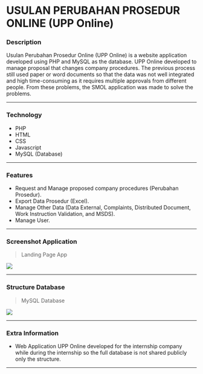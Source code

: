 # USULAN PERUBAHAN PROSEDUR ONLINE (UPP Online)

### Description
Usulan Perubahan Prosedur Online (UPP Online) is a website application developed using PHP and MySQL as the database. UPP Online developed to manage proposal that changes company procedures. The previous process still used paper or word documents so that the data was not well integrated and high time-consuming as it requires multiple approvals from different people. From these problems, the SMOL application was made to solve the problems.

----
### Technology
- PHP
- HTML
- CSS
- Javascript
- MySQL (Database)

----
### Features
- Request and Manage proposed company procedures (Perubahan Prosedur).
- Export Data Prosedur (Excel).
- Manage Other Data (Data External, Complaints, Distributed Document, Work Instruction Validation, and MSDS).
- Manage User.

----
### Screenshot Application
> Landing Page App

![](https://cdn.discordapp.com/attachments/1141296813350076456/1141296834535489666/image.png)

----
### Structure Database
> MySQL Database

![](https://res.cloudinary.com/dindcjvzk/image/upload/v1692178481/Screenshot_230_dth0fk.png)

----
### Extra Information
- Web Application UPP Online developed for the internship company while during the internship so the full database is not shared publicly only the structure.

----
